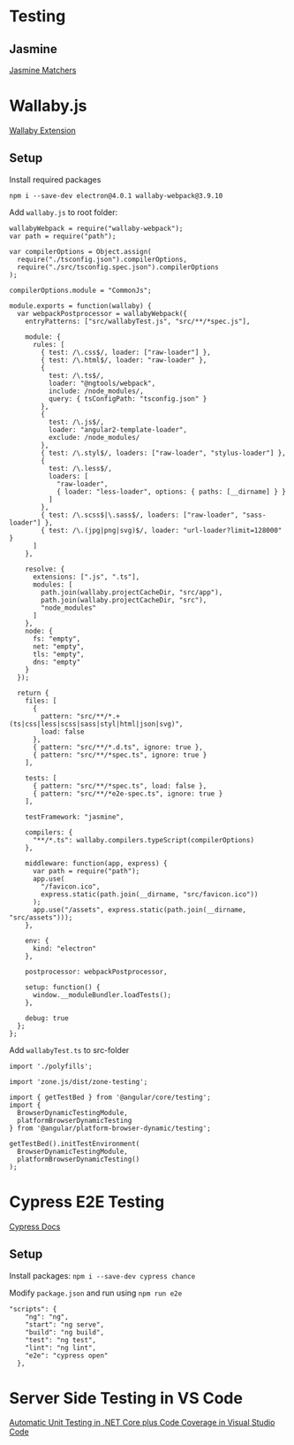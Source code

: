 # Testing

## Jasmine

[Jasmine Matchers](https://jasmine.github.io/api/edge/matchers.html)

# Wallaby.js

[Wallaby Extension](https://marketplace.visualstudio.com/items?itemName=WallabyJs.wallaby-vscode)

## Setup

Install required packages

`npm i --save-dev electron@4.0.1 wallaby-webpack@3.9.10`

Add `wallaby.js` to root folder:

```
wallabyWebpack = require("wallaby-webpack");
var path = require("path");

var compilerOptions = Object.assign(
  require("./tsconfig.json").compilerOptions,
  require("./src/tsconfig.spec.json").compilerOptions
);

compilerOptions.module = "CommonJs";

module.exports = function(wallaby) {
  var webpackPostprocessor = wallabyWebpack({
    entryPatterns: ["src/wallabyTest.js", "src/**/*spec.js"],

    module: {
      rules: [
        { test: /\.css$/, loader: ["raw-loader"] },
        { test: /\.html$/, loader: "raw-loader" },
        {
          test: /\.ts$/,
          loader: "@ngtools/webpack",
          include: /node_modules/,
          query: { tsConfigPath: "tsconfig.json" }
        },
        {
          test: /\.js$/,
          loader: "angular2-template-loader",
          exclude: /node_modules/
        },
        { test: /\.styl$/, loaders: ["raw-loader", "stylus-loader"] },
        {
          test: /\.less$/,
          loaders: [
            "raw-loader",
            { loader: "less-loader", options: { paths: [__dirname] } }
          ]
        },
        { test: /\.scss$|\.sass$/, loaders: ["raw-loader", "sass-loader"] },
        { test: /\.(jpg|png|svg)$/, loader: "url-loader?limit=128000" }
      ]
    },

    resolve: {
      extensions: [".js", ".ts"],
      modules: [
        path.join(wallaby.projectCacheDir, "src/app"),
        path.join(wallaby.projectCacheDir, "src"),
        "node_modules"
      ]
    },
    node: {
      fs: "empty",
      net: "empty",
      tls: "empty",
      dns: "empty"
    }
  });

  return {
    files: [
      {
        pattern: "src/**/*.+(ts|css|less|scss|sass|styl|html|json|svg)",
        load: false
      },
      { pattern: "src/**/*.d.ts", ignore: true },
      { pattern: "src/**/*spec.ts", ignore: true }
    ],

    tests: [
      { pattern: "src/**/*spec.ts", load: false },
      { pattern: "src/**/*e2e-spec.ts", ignore: true }
    ],

    testFramework: "jasmine",

    compilers: {
      "**/*.ts": wallaby.compilers.typeScript(compilerOptions)
    },

    middleware: function(app, express) {
      var path = require("path");
      app.use(
        "/favicon.ico",
        express.static(path.join(__dirname, "src/favicon.ico"))
      );
      app.use("/assets", express.static(path.join(__dirname, "src/assets")));
    },

    env: {
      kind: "electron"
    },

    postprocessor: webpackPostprocessor,

    setup: function() {
      window.__moduleBundler.loadTests();
    },

    debug: true
  };
};
```

Add `wallabyTest.ts` to src-folder

```
import './polyfills';

import 'zone.js/dist/zone-testing';

import { getTestBed } from '@angular/core/testing';
import {
  BrowserDynamicTestingModule,
  platformBrowserDynamicTesting
} from '@angular/platform-browser-dynamic/testing';

getTestBed().initTestEnvironment(
  BrowserDynamicTestingModule,
  platformBrowserDynamicTesting()
);
```

# Cypress E2E Testing

[Cypress Docs](https://docs.cypress.io/guides/overview/why-cypress.html#In-a-nutshell)

## Setup

Install packages: `npm i --save-dev cypress chance`

Modify `package.json` and run using `npm run e2e`

```
"scripts": {
    "ng": "ng",
    "start": "ng serve",
    "build": "ng build",
    "test": "ng test",
    "lint": "ng lint",
    "e2e": "cypress open"
  },
```

# Server Side Testing in VS Code

[Automatic Unit Testing in .NET Core plus Code Coverage in Visual Studio Code](https://www.hanselman.com/blog/AutomaticUnitTestingInNETCorePlusCodeCoverageInVisualStudioCode.aspx)
